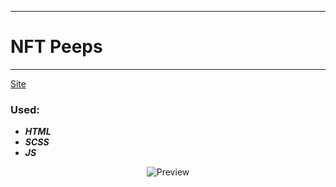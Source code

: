 ____
# NFT Peeps
____
[Site](https://1kiritos1.github.io/NFT-Peeps/)

### Used:
* ***HTML***
* ***SCSS***
* ***JS***

<p align="center">
  <img src="https://lh3.googleusercontent.com/pw/AM-JKLUwzwEpAKUH127xmi9XyffAupQNp8JvZUG04SOFoLvSW0QrwAfPlZtZRXVzihiBHDQmcFK5N2Fv7eolbppoS-X6D-DG1V-q49bqBUl3vwJDkuHhVUbybD7XSrDFVRS_Z2GT0Yf3Yt-xJyTsji7piOpb=w104-h929-no?authuser=0" title="Preview">
</p>
